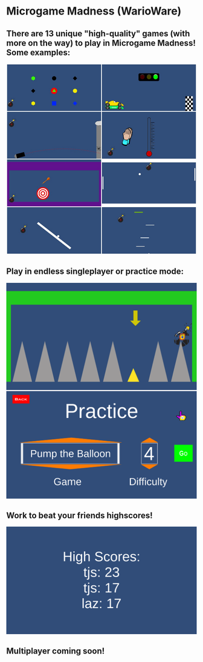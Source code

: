 # Microgame Madness (WarioWare)
 
## There are 13 unique "high-quality" games (with more on the way) to play in Microgame Madness! Some examples:
![Game Examples](README_IMAGES/pjimage.jpg)

## Play in endless singleplayer or practice mode:
![Singleplayer](README_IMAGES/gameplay.png)
![Practice](README_IMAGES/Practice.png)

## Work to beat your friends highscores!
![High Scores](README_IMAGES/high_scores.png)

## Multiplayer coming soon!
